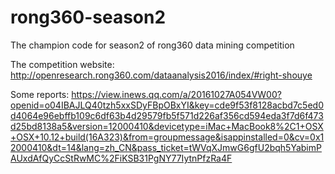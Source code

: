 # rong360-season2
The champion code for season2 of rong360 data mining competition

The competition website: http://openresearch.rong360.com/dataanalysis2016/index/#right-shouye

Some reports: https://view.inews.qq.com/a/20161027A054VW00?openid=o04IBAJLQ40tzh5xxSDyFBpOBxYI&key=cde9f53f8128acbd7c5ed0d4064e96ebffb109c6df63b4d29579fb5f571d226af356cd594eda3f7d6f473d25bd8138a5&version=12000410&devicetype=iMac+MacBook8%2C1+OSX+OSX+10.12+build(16A323)&from=groupmessage&isappinstalled=0&cv=0x12000410&dt=14&lang=zh_CN&pass_ticket=tWVqXJmwG6gfU2bqh5YabimPAUxdAfQyCcStRwMC%2FiKSB31PgNY77IytnPfzRa4F